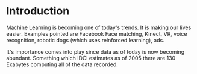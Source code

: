 # Introduction

Machine Learning is becoming one of today's trends. It is making our lives easier. Examples pointed are Facebook Face matching, Kinect, VR,  voice recognition, robotic dogs \(which uses reinforced learning\), ads.

It's importance comes into play since data as of today is now becoming abundant. Something which IDCl estimates as of 2005 there are 130 Exabytes computing all of the data recorded.

